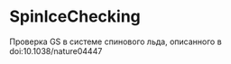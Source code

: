 SpinIceChecking
===============

Проверка GS в системе спинового льда, описанного в doi:10.1038/nature04447
